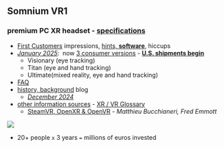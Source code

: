 ---
---
## Somnium VR1
### premium PC XR headset - [specifications](https://vrgineers.com/somnium-vr1-mr/)
- [First Customers](XR/first.htm) impressions, [hints, **software**](XR/first.htm#software), hiccups
- [*January 2025*](XR/AMA3Jan25.htm):&nbsp; now [3 consumer versions](https://store.somniumspace.com/) - 
	[**U.S. shipments begin**](https://www.roadtovr.com/somnium-begins-shipping-vr1-pc-vr-headset-in-the-us-announces-incoming-price-hike/)
	- Visionary (eye tracking)
	- Titan (eye and hand tracking)
	- Ultimate(mixed reality, eye and hand tracking)
- [FAQ](XR/FAQ.htm)  
- [history, background](XR/VR1.html) blog
	- [*December 2024*](XR/Dec2024.htm)  
- [other information sources](XR/Somnium_VR1_sources.htm) - [XR / VR Glossary](XR/Glossary)  
	- [SteamVR, OpenXR & OpenVR](XR/mbucchia.html) - *Matthieu Bucchianeri, Fred Emmott*  

![](https://store.somniumspace.com/cdn/shop/files/VR1_0006_VR_ET_MR_HT_2_1500x_crop_center.jpg)
- 20+ people `x` 3 years `=` millions of euros invested
